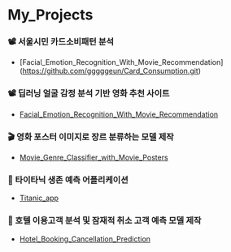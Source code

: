 # My_Projects 

### 📽 서울시민 카드소비패턴 분석
- [Facial_Emotion_Recognition_With_Movie_Recommendation]
  (https://github.com/gggggeun/Card_Consumption.git)

### 📽 딥러닝 얼굴 감정 분석 기반 영화 추천 사이트
- [Facial_Emotion_Recognition_With_Movie_Recommendation](https://github.com/gggggeun/Project5_Facial_Emotion_Recognition_With_Movie_Recommendation.git)

### 🎬 영화 포스터 이미지로 장르 분류하는 모델 제작
- [Movie_Genre_Classifier_with_Movie_Posters](https://github.com/gggggeun/Project4_Movie_Genre_Classifier_with_Movie_Posters.git)

### 🚢 타이타닉 생존 예측 어플리케이션 
- [Titanic_app](https://github.com/gggggeun/Project3_Titanic_app.git)

### 🏩 호텔 이용고객 분석 및 잠재적 취소 고객 예측 모델 제작
- [Hotel_Booking_Cancellation_Prediction](https://github.com/gggggeun/Project2_Hotel_Booking_Cancellation_Prediction.git)

